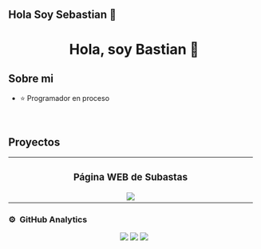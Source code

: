## Hola Soy Sebastian 👋
 <div align="center">
<h1 align="center">Hola, soy Bastian</a> 👋</h1>
</div>


## Sobre mi

- ⭐ Programador en proceso 
<br>

## Proyectos

<table>
<tr>
<td width="50%">
<h3 align="center">Página WEB de Subastas</h3>
<div align="center">

<a href="https://github.com/J0Bastian/MercatBid" target="_blank">
<img src="https://img.shields.io/badge/C%C3%93DIGO-80ffaa?style=for-the-badge&logo=github&logoColor=black">
</a>

</div>
</td>
</tr>
</table>


### ⚙️ &nbsp;GitHub Analytics

<p align="center">
  <img src="https://img.shields.io/badge/HTML-40%25-blue?style=for-the-badge" />
  <img src="https://img.shields.io/badge/Java-30%25-blue?style=for-the-badge" />
  <img src="https://img.shields.io/badge/Python-15%25-blue?style=for-the-badge" />
</p>
